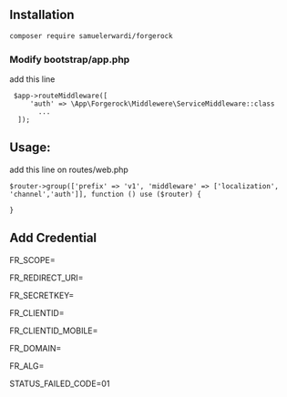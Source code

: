 ## Installation

```bash
composer require samuelerwardi/forgerock
```
### Modify bootstrap/app.php
add this line
```
 $app->routeMiddleware([
     'auth' => \App\Forgerock\Middlewere\ServiceMiddleware::class
       ...
  ]);
```


## Usage: 
add this line on routes/web.php

```
$router->group(['prefix' => 'v1', 'middleware' => ['localization', 'channel','auth']], function () use ($router) {

}
```

## Add Credential
FR_SCOPE= 

FR_REDIRECT_URI=

FR_SECRETKEY=

FR_CLIENTID=

FR_CLIENTID_MOBILE=

FR_DOMAIN=

FR_ALG=

STATUS_FAILED_CODE=01